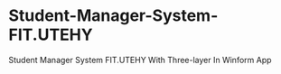 # Student-Manager-System-FIT.UTEHY
Student Manager System FIT.UTEHY With Three-layer In Winform App
